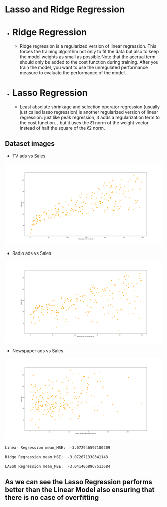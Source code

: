 # Lasso and Ridge Regression

- # Ridge Regression
    - Ridge regression is a regularized version of linear regression. This forces the training algorithm not only to fit the data but also to keep the model weights as small as possible.Note that the accrual term should only be added to the cost function during training. After you train the model, you want to use the unregulated performance measure to evaluate the performance of the model.


- # Lasso Regression
    - Least absolute shrinkage and selection operator regression (usually just called lasso regression) is another regularized version of linear regression: just like peak regression, it adds a regularization term to the cost function. , but it uses the ℓ1 norm of the weight vector instead of half the square of the ℓ2 norm.

## Dataset images

- TV ads vs Sales

![alt text](https://github.com/vsahasrabudhe96/Machine_Learning_Practice/blob/e95e8c5387f114bb80c05af3ffe02187e936bf20/LassoandRidge/ads_vs_sales.png)

- Radio ads vs Sales

![alt text](https://github.com/vsahasrabudhe96/Machine_Learning_Practice/blob/e95e8c5387f114bb80c05af3ffe02187e936bf20/LassoandRidge/radioads_vs_sales.png)

- Newspaper ads vs Sales

![alt text](https://github.com/vsahasrabudhe96/Machine_Learning_Practice/blob/e95e8c5387f114bb80c05af3ffe02187e936bf20/LassoandRidge/newspaperads_vs_sales.png)


```
Linear Regression mean_MSE:  -3.072946597100209
```

```
Ridge Regression mean_MSE:  -3.072671338341143
```

```
LASSO Regression mean_MSE:  -3.0414058967513684
```

## As we can see the Lasso Regression performs better than the Linear Model also ensuring that there is no case of overfitting